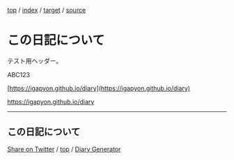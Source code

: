 [top](../index.html) / [index](index.html) / [target](https://igapyon.github.io/diary/directive/test_link.html) / [source](https://github.com/igapyon/diary/blob/gh-pages/directive/test_link.src.md) 

この日記について
=====================================================================================================
テスト用ヘッダー。

ABC123

[https://igapyon.github.io/diary](https://igapyon.github.io/diary)

https://igapyon.github.io/diary

----------------------------------------------------------------------------------------------------

## この日記について

[Share on Twitter](https://twitter.com/intent/tweet?hashtags=igapyon%2Cdiary%2C%E3%81%84%E3%81%8C%E3%81%B4%E3%82%87%E3%82%93&text=%E3%81%93%E3%81%AE%E6%97%A5%E8%A8%98%E3%81%AB%E3%81%A4%E3%81%84%E3%81%A6&url=https%3A%2F%2Figapyon.github.io%2Fdiary%2Fdirective%2Ftest_link.html) / [top](../index.html) / [Diary Generator](https://github.com/igapyon/igapyonv3)
